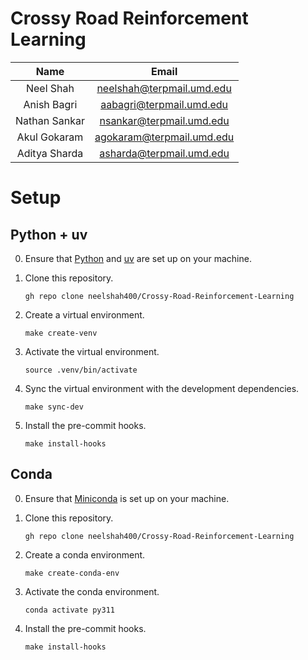 # Crossy Road Reinforcement Learning

| Name          | Email                     |
| :-----------: | :-----------------------: |
| Neel Shah     | neelshah@terpmail.umd.edu |
| Anish Bagri   | aabagri@terpmail.umd.edu  |
| Nathan Sankar | nsankar@terpmail.umd.edu  |
| Akul Gokaram  | agokaram@terpmail.umd.edu |
| Aditya Sharda | asharda@terpmail.umd.edu  |

# Setup

## Python + uv

0. Ensure that [Python](https://www.python.org/) and [uv](https://github.com/astral-sh/uv) are set up on your machine.

1. Clone this repository.

   ```shell
   gh repo clone neelshah400/Crossy-Road-Reinforcement-Learning
   ```

2. Create a virtual environment.

   ```shell
   make create-venv
   ```

3. Activate the virtual environment.

   ```shell
   source .venv/bin/activate
   ```

4. Sync the virtual environment with the development dependencies.

   ```shell
   make sync-dev
   ```

5. Install the pre-commit hooks.

   ```shell
   make install-hooks
   ```

## Conda

0. Ensure that [Miniconda](https://docs.anaconda.com/free/miniconda/index.html) is set up on your machine.

1. Clone this repository.

   ```shell
   gh repo clone neelshah400/Crossy-Road-Reinforcement-Learning
   ```

2. Create a conda environment.

   ```shell
   make create-conda-env
   ```

3. Activate the conda environment.

   ```shell
   conda activate py311
   ```

4. Install the pre-commit hooks.

   ```shell
   make install-hooks
   ```
